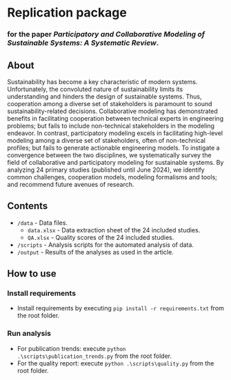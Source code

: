 # Replication package

### for the paper _Participatory and Collaborative Modeling of Sustainable Systems: A Systematic Review_.

## About
Sustainability has become a key characteristic of modern systems. Unfortunately, the convoluted nature of sustainability limits its understanding and hinders the design of sustainable systems. Thus, cooperation among a diverse set of stakeholders is paramount to sound sustainability-related decisions. Collaborative modeling has demonstrated benefits in facilitating cooperation between technical experts in engineering problems; but fails to include non-technical stakeholders in the modeling endeavor. In contrast, participatory modeling excels in facilitating high-level modeling among a diverse set of stakeholders, often of non-technical profiles; but fails to generate actionable engineering models. To instigate a convergence between the two disciplines, we systematically survey the field of collaborative and participatory modeling for sustainable systems. By analyzing 24 primary studies (published until June 2024), we identify common challenges, cooperation models, modeling formalisms and tools; and recommend future avenues of research.

## Contents

- `/data` - Data files.
  - `data.xlsx` - Data extraction sheet of the 24 included studies.
  - `QA.xlsx` - Quality scores of the 24 included studies.
- `/scripts` - Analysis scripts for the automated analysis of data.
- `/output` - Results of the analyses as used in the article.

## How to use

### Install requirements
- Install requirements by executing `pip install -r requirements.txt` from the root folder.

### Run analysis
- For publication trends: execute `python .\scripts\publication_trends.py` from the root folder.
- For the quality report: execute `python .\scripts\quality.py` from the root folder.
